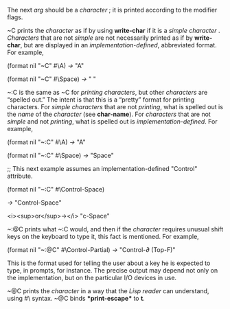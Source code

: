  

The next *arg* should be a *character* ; it is printed according to the modifier flags. 

~C prints the *character* as if by using **write-char** if it is a *simple character* . *Characters* that are not *simple* are not necessarily printed as if by **write-char**, but are displayed in an *implementation-defined*, abbreviated format. For example, 

(format nil "~C" #\A) *→* "A" 

(format nil "~C" #\Space) *→* " " 

~:C is the same as ~C for *printing characters*, but other *characters* are “spelled out.” The intent is that this is a “pretty” format for printing characters. For *simple characters* that are not *printing*, what is spelled out is the *name* of the *character* (see **char-name**). For *characters* that are not *simple* and not *printing*, what is spelled out is *implementation-defined*. For example, 

(format nil "~:C" #\A) *→* "A" 

(format nil "~:C" #\Space) *→* "Space" 

;; This next example assumes an implementation-defined "Control" attribute. 

(format nil "~:C" #\Control-Space) 

*→* "Control-Space" 

\<i\>\<sup\>or\</sup\>→\</i\> "c-Space" 

~:@C prints what ~:C would, and then if the *character* requires unusual shift keys on the keyboard to type it, this fact is mentioned. For example, 

(format nil "~:@C" #\Control-Partial) *→* "Control-*∂* (Top-F)" 

This is the format used for telling the user about a key he is expected to type, in prompts, for instance. The precise output may depend not only on the implementation, but on the particular I/O devices in use. 



 

 

~@C prints the *character* in a way that the *Lisp reader* can understand, using #\ syntax. ~@C binds **\*print-escape\*** to **t**. 

